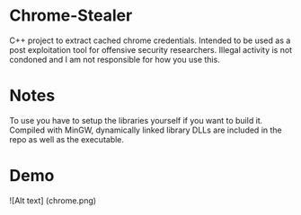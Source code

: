 # Chrome-Stealer
C++ project to extract cached chrome credentials. Intended to be used as a post exploitation tool for offensive security researchers. Illegal activity is not condoned and I am not responsible for how you use this.

# Notes
To use you have to setup the libraries yourself if you want to build it. Compiled with MinGW, dynamically linked library DLLs are included in the repo as well as the executable. 

# Demo
![Alt text] (chrome.png)
